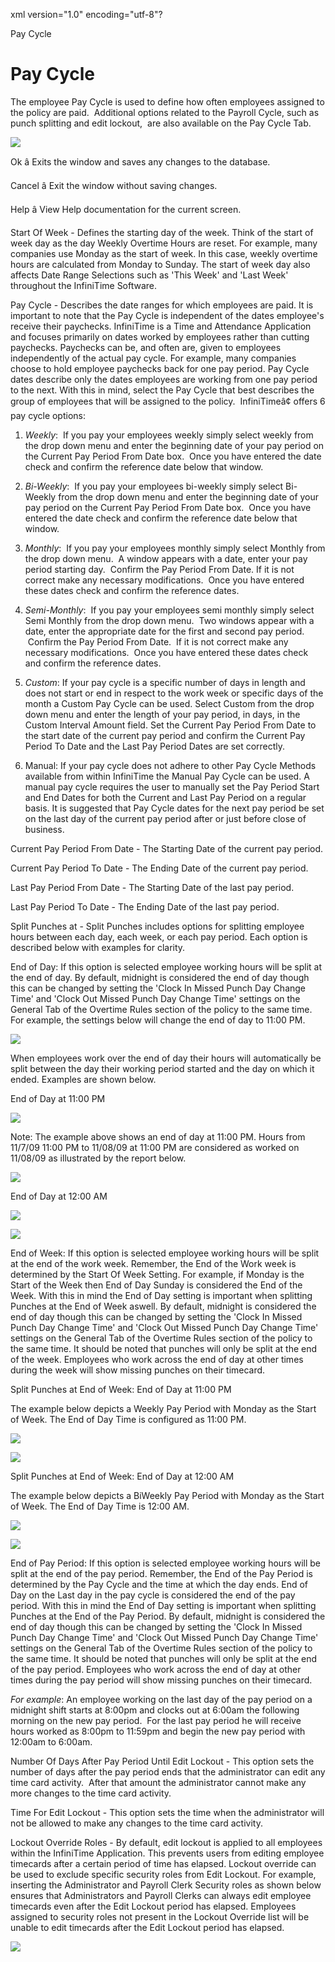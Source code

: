 xml version="1.0" encoding="utf-8"?





Pay Cycle




# Pay Cycle

The employee Pay Cycle is used to define how often employees assigned to the policy are paid.  Additional options related to the Payroll Cycle, such as punch splitting and edit lockout,  are also available on the Pay Cycle Tab.

![](/img/EndofWeek_11PM_REP.gif)

Ok â Exits the window and saves any changes to the database.

Cancel â Exit the window without saving changes.

Help â View Help documentation for the current screen.

Start Of Week - Defines the starting day of the week. Think of the start of week day as the day Weekly Overtime Hours are reset. For example, many companies use Monday as the start of week. In this case, weekly overtime hours are calculated from Monday to Sunday. The start of week day also affects Date Range Selections such as 'This Week' and 'Last Week' throughout the InfiniTime Software.

Pay Cycle - Describes the date ranges for which employees are paid. It is important to note that the Pay Cycle is independent of the dates employee's receive their paychecks. InfiniTime is a Time and Attendance Application and focuses primarily on dates worked by employees rather than cutting paychecks. Paychecks can be, and often are, given to employees independently of the actual pay cycle. For example, many companies choose to hold employee paychecks back for one pay period. Pay Cycle dates describe only the dates employees are working from one pay period to the next. With this in mind, select the Pay Cycle that best describes the group of employees that will be assigned to the policy.  InfiniTimeâ¢ offers 6 pay cycle options:

1. *Weekly*:  If you pay your employees weekly simply select weekly from the drop down menu and enter the beginning date of your pay period on the Current Pay Period From Date box.  Once you have entered the date check and confirm the reference date below that window.

2. *Bi-Weekly*:  If you pay your employees bi-weekly simply select Bi-Weekly from the drop down menu and enter the beginning date of your pay period on the Current Pay Period From Date box.  Once you have entered the date check and confirm the reference date below that window.

3. *Monthly*:  If you pay your employees monthly simply select Monthly from the drop down menu.  A window appears with a date, enter your pay period starting day.  Confirm the Pay Period From Date. If it is not correct make any necessary modifications.  Once you have entered these dates check and confirm the reference dates.

4. *Semi-Monthly*:  If you pay your employees semi monthly simply select Semi Monthly from the drop down menu.  Two windows appear with a date, enter the appropriate date for the first and second pay period.  Confirm the Pay Period From Date.  If it is not correct make any necessary modifications.  Once you have entered these dates check and confirm the reference dates.

5. *Custom*: If your pay cycle is a specific number of days in length and does not start or end in respect to the work week or specific days of the month a Custom Pay Cycle can be used. Select Custom from the drop down menu and enter the length of your pay period, in days, in the Custom Interval Amount field. Set the Current Pay Period From Date to the start date of the current pay period and confirm the Current Pay Period To Date and the Last Pay Period Dates are set correctly.

6. Manual: If your pay cycle does not adhere to other Pay Cycle Methods available from within InfiniTime the Manual Pay Cycle can be used. A manual pay cycle requires the user to manually set the Pay Period Start and End Dates for both the Current and Last Pay Period on a regular basis. It is suggested that Pay Cycle dates for the next pay period be set on the last day of the current pay period after or just before close of business.

Current Pay Period From Date - The Starting Date of the current pay period.

Current Pay Period To Date - The Ending Date of the current pay period.

Last Pay Period From Date - The Starting Date of the last pay period.

Last Pay Period To Date - The Ending Date of the last pay period.

Split Punches at - Split Punches includes options for splitting employee hours between each day, each week, or each pay period. Each option is described below with examples for clarity.

End of Day: If this option is selected employee working hours will be split at the end of day. By default, midnight is considered the end of day though this can be changed by setting the 'Clock In Missed Punch Day Change Time' and 'Clock Out Missed Punch Day Change Time' settings on the General Tab of the Overtime Rules section of the policy to the same time. For example, the settings below will change the end of day to 11:00 PM.

![](/img/SplitPunches_EndofDay.gif)

When employees work over the end of day their hours will automatically be split between the day their working period started and the day on which it ended. Examples are shown below.

End of Day at 11:00 PM

![](/img/EndofDay_11PM_REP.gif)

Note: The example above shows an end of day at 11:00 PM. Hours from 11/7/09 11:00 PM to 11/08/09 at 11:00 PM are considered as worked on 11/08/09 as illustrated by the report below.

![](/img/5-_pay_cycle.gif)

End of Day at 12:00 AM

![](/img/EndofWeek_11PM.gif)

![](/img/EndOfDay_11PM.gif)

End of Week: If this option is selected employee working hours will be split at the end of the work week. Remember, the End of the Work week is determined by the Start Of Week Setting. For example, if Monday is the Start of the Week then End of Day Sunday is considered the End of the Week. With this in mind the End of Day setting is important when splitting Punches at the End of Week aswell. By default, midnight is considered the end of day though this can be changed by setting the 'Clock In Missed Punch Day Change Time' and 'Clock Out Missed Punch Day Change Time' settings on the General Tab of the Overtime Rules section of the policy to the same time. It should be noted that punches will only be split at the end of the week. Employees who work across the end of day at other times during the week will show missing punches on their timecard.

Split Punches at End of Week: End of Day at 11:00 PM

The example below depicts a Weekly Pay Period with Monday as the Start of Week. The End of Day Time is configured as 11:00 PM.

![](/img/EndofWeek_12PM.gif)

![](/img/EndOfDay_12AM.gif)

Split Punches at End of Week: End of Day at 12:00 AM

The example below depicts a BiWeekly Pay Period with Monday as the Start of Week. The End of Day Time is 12:00 AM.

![](/img/SplitPunches_EndofDay.gif)

![](/img/EndofWeek_11PM_REP.gif)

End of Pay Period: If this option is selected employee working hours will be split at the end of the pay period. Remember, the End of the Pay Period is determined by the Pay Cycle and the time at which the day ends. End of Day on the Last day in the pay cycle is considered the end of the pay period. With this in mind the End of Day setting is important when splitting Punches at the End of the Pay Period. By default, midnight is considered the end of day though this can be changed by setting the 'Clock In Missed Punch Day Change Time' and 'Clock Out Missed Punch Day Change Time' settings on the General Tab of the Overtime Rules section of the policy to the same time. It should be noted that punches will only be split at the end of the pay period. Employees who work across the end of day at other times during the pay period will show missing punches on their timecard.

*For example*: An employee working on the last day of the pay period on a midnight shift starts at 8:00pm and clocks out at 6:00am the following morning on the new pay period.  For the last pay period he will receive hours worked as 8:00pm to 11:59pm and begin the new pay period with 12:00am to 6:00am.

Number Of Days After Pay Period Until Edit Lockout - This option sets the number of days after the pay period ends that the administrator can edit any time card activity.  After that amount the administrator cannot make any more changes to the time card activity.

Time For Edit Lockout - This option sets the time when the administrator will not be allowed to make any changes to the time card activity.

Lockout Override Roles - By default, edit lockout is applied to all employees within the InfiniTime Application. This prevents users from editing employee timecards after a certain period of time has elapsed. Lockout override can be used to exclude specific security roles from Edit Lockout. For example, inserting the Administrator and Payroll Clerk Security roles as shown below ensures that Administrators and Payroll Clerks can always edit employee timecards even after the Edit Lockout period has elapsed. Employees assigned to security roles not present in the Lockout Override list will be unable to edit timecards after the Edit Lockout period has elapsed.

![](/img/EndOfDay_12AM_REP.gif)